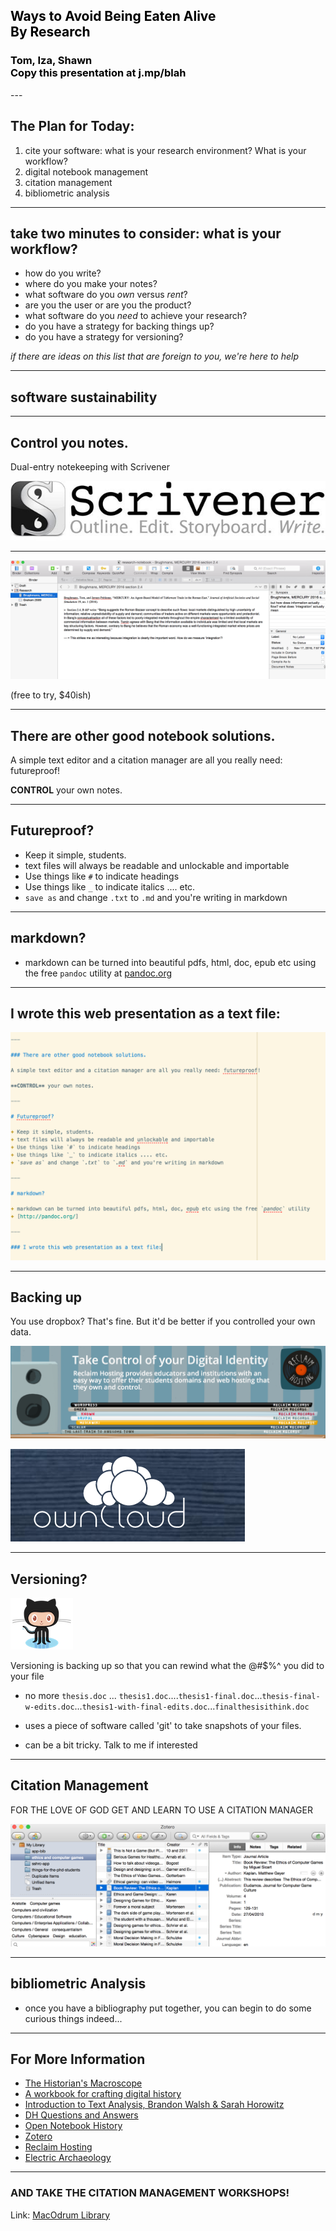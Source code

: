 <section data-background="Laocoon_Pio-Clementino_Inv1059-1064-1067.jpg" data-state="blur">
<h1 style="color:black"> Ways to Avoid Being Eaten Alive <br> By Research</h1>
<h3 style="color:black">Tom, Iza, Shawn<br>Copy this presentation at j.mp/blah</h3>
</section>
---

## The Plan for Today:

1. cite your software: what is your research environment? What is your workflow?
2. digital notebook management
3. citation management
4. bibliometric analysis

---

## take two minutes to consider: what is your workflow?

+ how do you write?
+ where do you make your notes?
+ what software do you _own_ versus _rent_?
+ are you the user or are you the product?
+ what software do you _need_ to achieve your research?
+ do you have a strategy for backing things up?
+ do you have a strategy for versioning?

_if there are ideas on this list that are foreign to you, we're here to help_

---

## software sustainability

---

## Control you notes.

Dual-entry notekeeping with Scrivener

![logo](Scrivener-Logo.jpg)

---

![scrivener](scrivener1.png)

(free to try, $40ish)

---

## There are other good notebook solutions.

A simple text editor and a citation manager are all you really need: futureproof!

**CONTROL** your own notes.

---

## Futureproof?

+ Keep it simple, students.
+ text files will always be readable and unlockable and importable
+ Use things like `#` to indicate headings
+ Use things like `_` to indicate italics .... etc.
+ `save as` and change `.txt` to `.md` and you're writing in markdown

---

## markdown?

+ markdown can be turned into beautiful pdfs, html, doc, epub etc using the free `pandoc` utility at [pandoc.org](http://pandoc.org/)

---

## I wrote this web presentation as a text file:

![source](presentationsource.png)

---

## Backing up

You use dropbox? That's fine. But it'd be better if you controlled your own data.

![reclaim](reclaimhosting.png)

![owncloud](owncloud.png)

---

## Versioning?

![](Octocat.png)

Versioning is backing up so that you can rewind what the @#$%^ you did to your file

- no more `thesis.doc` ... `thesis1.doc`....`thesis1-final.doc`...`thesis-final-w-edits.doc`...`thesis1-with-final-edits.doc`...`finalthesisithink.doc`

- uses a piece of software called 'git' to take snapshots of your files.
- can be a bit tricky. Talk to me if interested

---

<section data-background="zotero_512x512x32.png">

<h2>Citation Management</h2>

FOR THE LOVE OF GOD GET AND LEARN TO USE A CITATION MANAGER

![zotero-in-action](zotero-in-action.png)

</section>

---

## bibliometric Analysis

- once you have a bibliography put together, you can begin to do some curious things indeed...

---
## For More Information

+ [The Historian's Macroscope](http://themacroscope.org)
+ [A workbook for crafting digital history](http://workbook.craftingdigitalhistory.ca)
+ [Introduction to Text Analysis, Brandon Walsh & Sarah Horowitz](https://bmw9t.gitbooks.io/introduction-to-text-analysis/content/)
+ [DH Questions and Answers](http://digitalhumanities.org/answers/)
+ [Open Notebook History](http://wcm1.web.rice.edu/open-notebook-history.html)
+ [Zotero](http://zotero.org)
+ [Reclaim Hosting](http://reclaimhosting.com)
+ [Electric Archaeology](http://electricarchaeology.ca)

---

### AND TAKE THE CITATION MANAGEMENT WORKSHOPS!

Link: [MacOdrum Library](https://library.carleton.ca/help/citation-management)
